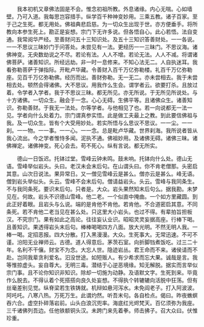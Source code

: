 <!-- { "loadSidebar": true } -->
　　我本初机又章佛法固是不会。惟念初祖所教。外息诸缘。内心无喘。心如墙壁。乃可入道。我每思岂容措手。纵学百千种神变妙用。三乘五教。诸子百家。至于己之生死。都无用处。佛祖典悲启慈。为一切众生出现于世。亦方便垂手。将所教向本参生死上。勘正是妄想。宗门下无许多说。但各悟自心。此心若悟。法自变通。我常阅华严经。至善财问五十三知识处。及五十三知识答善财处。一一各说。一一不思议三昧妙门于问答处。未尝见有一法。更经历一一三昧门。不思议海。诸佛神变。无央数劫说之不尽。若论有法。人人不增。若论无法。人人不减。将谓诸佛菩萨。诸善知识。所经远劫。非一时一息修来。不知心法无二。人自执迷耳。我看弥勒菩萨于弹指际。开毗卢华藏。令善财入百千万亿弥勒楼。礼百千万亿弥勒座。见百千万亿弥勒佛。经历而出。善财弥勒。无一无二。亦未尝相去。我于未尝相去处。顿然会得诸佛。大不思议。用我作么生会。谓学者云。欲要打杀。且放过着。令学者入学者。我于不思议三昧。都无所见。亦无所说。于无所见所说处。与十方诸佛。一切众生。融会于一念。心心无碍。生佛平等。且诸佛众生。诸善知识。弥勒善财。于我无一法处。尔等学者。与他相见了也。若一向说都无一法一见。学者向什么处着力。宗门谓真参实悟。此是做工夫最上之教。到此要信佛祖与我。及一切众生。皆有个大受用妙处。若实所悟与么思议不思议。一一尘。一一刹。一一物。一一事。一一心。一一念。总是毗卢华藏。世界刹海。我所说者皆从我心流出。今之学者惟恃多闻。泥执不通。佛祖妙用。及诸佛无碍。诸佛三昧。诸佛禅定。诸佛神变。死心会去。苟不死心。纵有言说。都无所实。

　　德山一日饭迟。托钵过堂。雪峰云钟未鸣。鼓未响。托钵向什么处。德山无语。雪峰举似岩头。头曰。老汉未会末后句。在山谓头曰。你不肯老僧那。头密启其意。山次日说法。果异常日。又一僧见雪峰云是甚么。僧亦云是甚么。峰无语。僧到岩头举似头。头云。雪峰不会末后句。僧请益岩头。头云。雪峰与我同条生。不与我同条死。要识末后句。只者是。大众。岩头果然知末后句么。据我勘。未梦见在。何故。岩头不识德山雪峰。他二老。一个似直中掩曲。一个如方里藏圆。到此正好着眼。且岩头与么说。端的是肯他不肯他。若肯他。不合道密启其意。不同条死。若不肯他二老当见在甚么处。只这里大小岩头。也过不得。有辈拍旨担板汉。不究宗门。果有如此之高论。往往妄认业识。昭昭灵灵妄据高座。行棒下喝。且善知识。果透得岩头末后句。棒棒喝喝四方八面。放大光明。不然无明人我。一棒一喝。定招恶报。四大分散。打入黑漫漫。大众。生死事大。无常迅速。不可不谨。汾阳无业禅师云。古德。道人得意后。茅茨石室。向折脚铛煮饭吃。过三二十年。名利不干儴。财宝不为念。大忘人世。隐迹岩丛。君王命而不来。诸侯请而不赴。岂同我辈贪利爱名。汩没世途。如短贩人。有少希求而忘大果。诚哉是言。我等惟掠虚头。妄自尊大。无明三毒。潜结于心逆恶境缘。知无解脱。据实而言举似宗门事。且不论你知识非知识。除却一切施为动静。及语默文字。生死到来。毕竟作么脱去。不得认着个死搭搭向良久处妄想。不得执个转辘辘向活脱中狂荡。但有丝毫差别见觉。纵脊梁若生铁铸就。机辩如悬河泻水。未免阎老子。打入阿波波。阿吒吒。八寒八热。万死万生。此谓灼然。听吾末句。各自检点。偈曰。昨夜蟭螟吞六合。虚空扑碎落岩前。山头白浪沉兜率。海底红光烬梵天。百亿须弥为我座。三千诸佛列吾边。任他铁额铜头汉。未跨门来先着拳。师击拂子。召大众曰。伏惟珍重。

